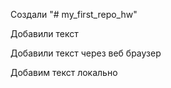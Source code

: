 Создали "# my_first_repo_hw" 

Добавили текст

Добавили текст через веб браузер
 
Добавим текст локально